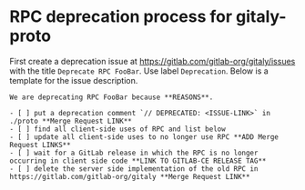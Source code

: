# RPC deprecation process for gitaly-proto

First create a deprecation issue at
https://gitlab.com/gitlab-org/gitaly/issues with the title `Deprecate
RPC FooBar`. Use label `Deprecation`. Below is a template for the
issue description.

```
We are deprecating RPC FooBar because **REASONS**.

- [ ] put a deprecation comment `// DEPRECATED: <ISSUE-LINK>` in ./proto **Merge Request LINK**
- [ ] find all client-side uses of RPC and list below
- [ ] update all client-side uses to no longer use RPC **ADD Merge Request LINKS**
- [ ] wait for a GitLab release in which the RPC is no longer occurring in client side code **LINK TO GITLAB-CE RELEASE TAG**
- [ ] delete the server side implementation of the old RPC in https://gitlab.com/gitlab-org/gitaly **Merge Request LINK**
```
